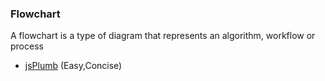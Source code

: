 ### Flowchart
A flowchart is a type of diagram that represents an algorithm, workflow or process

- [jsPlumb](https://jsplumbtoolkit.com/)
  (Easy,Concise)